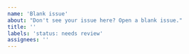 ```yaml
---
name: 'Blank issue'
about: "Don't see your issue here? Open a blank issue."
title: ''
labels: 'status: needs review'
assignees: ''
---
```

